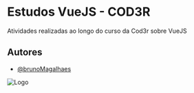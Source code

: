 
# Estudos VueJS - COD3R

Atividades realizadas ao longo do curso da Cod3r sobre VueJS


## Autores

- [@brunoMagalhaes](https://www.github.com/BrunoFelipeMagalhaes)


![Logo](https://media.giphy.com/media/wPyMMQ1NWpmfe/giphy.gif)

